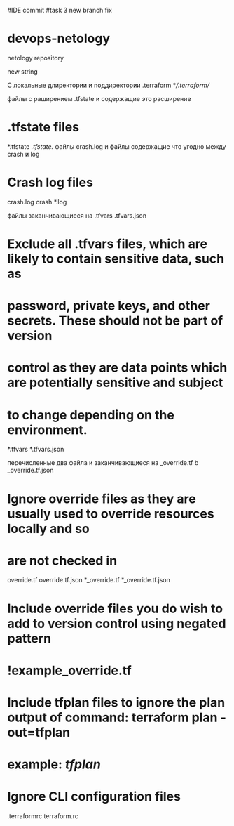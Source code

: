 #IDE commit
#task 3 new branch fix
# devops-netology
netology repository

new string


C
локальные длиректории и поддиректории  .terraform
**/.terraform/*

файлы с раширением .tfstate и содержащие это расширение
# .tfstate files
*.tfstate
*.tfstate.*
файлы crash.log и файлы содержащие что угодно между crash и log
# Crash log files
crash.log
crash.*.log

файлы заканчивающиеся на .tfvars .tfvars.json
# Exclude all .tfvars files, which are likely to contain sensitive data, such as
# password, private keys, and other secrets. These should not be part of version 
# control as they are data points which are potentially sensitive and subject 
# to change depending on the environment.
*.tfvars
*.tfvars.json

перечисленные два файла и заканчивающиеся на _override.tf b _override.tf.json
# Ignore override files as they are usually used to override resources locally and so
# are not checked in
override.tf
override.tf.json
*_override.tf
*_override.tf.json

# Include override files you do wish to add to version control using negated pattern
# !example_override.tf

# Include tfplan files to ignore the plan output of command: terraform plan -out=tfplan
# example: *tfplan*

# Ignore CLI configuration files
.terraformrc
terraform.rc
